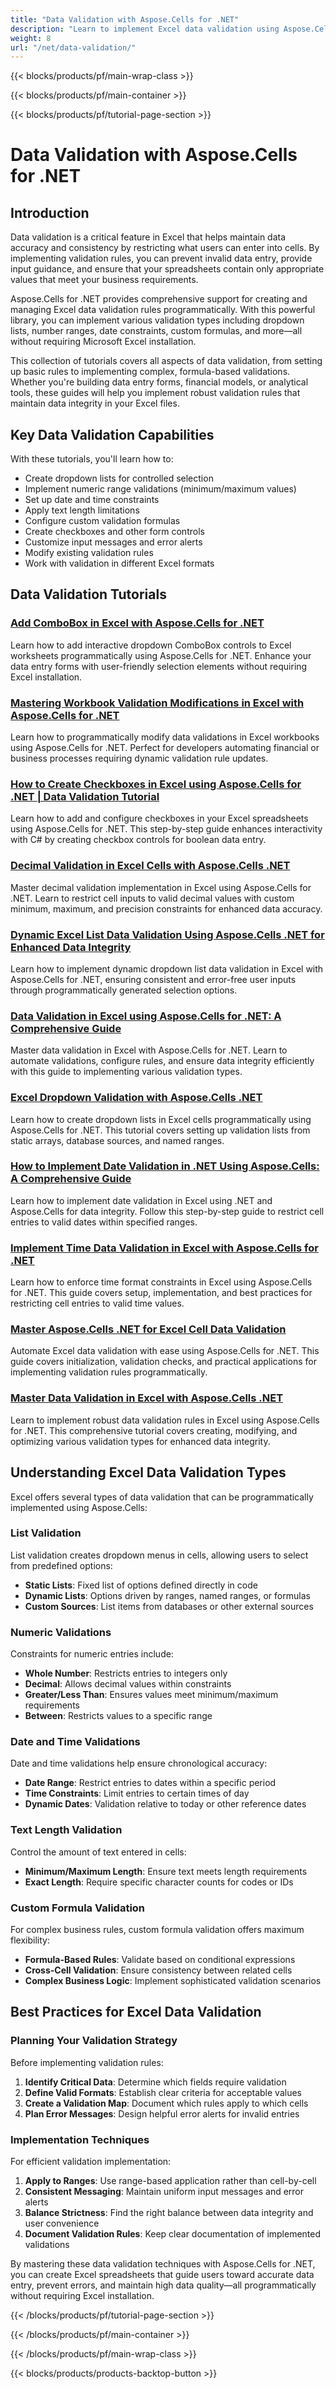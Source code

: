 ```yaml
---
title: "Data Validation with Aspose.Cells for .NET"
description: "Learn to implement Excel data validation using Aspose.Cells for .NET with tutorials covering validation rules, dropdown lists, date/time constraints, and error alerts."
weight: 8
url: "/net/data-validation/"
---
```


{{< blocks/products/pf/main-wrap-class >}}

{{< blocks/products/pf/main-container >}}

{{< blocks/products/pf/tutorial-page-section >}}


# Data Validation with Aspose.Cells for .NET

## Introduction

Data validation is a critical feature in Excel that helps maintain data accuracy and consistency by restricting what users can enter into cells. By implementing validation rules, you can prevent invalid data entry, provide input guidance, and ensure that your spreadsheets contain only appropriate values that meet your business requirements.

Aspose.Cells for .NET provides comprehensive support for creating and managing Excel data validation rules programmatically. With this powerful library, you can implement various validation types including dropdown lists, number ranges, date constraints, custom formulas, and more—all without requiring Microsoft Excel installation.

This collection of tutorials covers all aspects of data validation, from setting up basic rules to implementing complex, formula-based validations. Whether you're building data entry forms, financial models, or analytical tools, these guides will help you implement robust validation rules that maintain data integrity in your Excel files.

## Key Data Validation Capabilities

With these tutorials, you'll learn how to:

- Create dropdown lists for controlled selection
- Implement numeric range validations (minimum/maximum values)
- Set up date and time constraints
- Apply text length limitations
- Configure custom validation formulas
- Create checkboxes and other form controls
- Customize input messages and error alerts
- Modify existing validation rules
- Work with validation in different Excel formats

## Data Validation Tutorials

### [Add ComboBox in Excel with Aspose.Cells for .NET](./add-combobox-excel-aspose-cells-net)
Learn how to add interactive dropdown ComboBox controls to Excel worksheets programmatically using Aspose.Cells for .NET. Enhance your data entry forms with user-friendly selection elements without requiring Excel installation.

### [Mastering Workbook Validation Modifications in Excel with Aspose.Cells for .NET](./aspose-cells-net-workbook-validation-modifications)
Learn how to programmatically modify data validations in Excel workbooks using Aspose.Cells for .NET. Perfect for developers automating financial or business processes requiring dynamic validation rule updates.

### [How to Create Checkboxes in Excel using Aspose.Cells for .NET | Data Validation Tutorial](./create-checkboxes-net-excel-aspose-cells)
Learn how to add and configure checkboxes in your Excel spreadsheets using Aspose.Cells for .NET. This step-by-step guide enhances interactivity with C# by creating checkbox controls for boolean data entry.

### [Decimal Validation in Excel Cells with Aspose.Cells .NET](./decimal-validation-excel-aspose-cells-net)
Master decimal validation implementation in Excel using Aspose.Cells for .NET. Learn to restrict cell inputs to valid decimal values with custom minimum, maximum, and precision constraints for enhanced data accuracy.

### [Dynamic Excel List Data Validation Using Aspose.Cells .NET for Enhanced Data Integrity](./dynamic-excel-data-validation-aspose-cells-net)
Learn how to implement dynamic dropdown list data validation in Excel with Aspose.Cells for .NET, ensuring consistent and error-free user inputs through programmatically generated selection options.

### [Data Validation in Excel using Aspose.Cells for .NET&#58; A Comprehensive Guide](./excel-data-validation-aspose-cells-dotnet)
Master data validation in Excel with Aspose.Cells for .NET. Learn to automate validations, configure rules, and ensure data integrity efficiently with this guide to implementing various validation types.

### [Excel Dropdown Validation with Aspose.Cells .NET](./excel-dropdown-validation-aspose-cells-net)
Learn how to create dropdown lists in Excel cells programmatically using Aspose.Cells for .NET. This tutorial covers setting up validation lists from static arrays, database sources, and named ranges.

### [How to Implement Date Validation in .NET Using Aspose.Cells&#58; A Comprehensive Guide](./implement-date-validation-net-aspose-cells)
Learn how to implement date validation in Excel using .NET and Aspose.Cells for data integrity. Follow this step-by-step guide to restrict cell entries to valid dates within specified ranges.

### [Implement Time Data Validation in Excel with Aspose.Cells for .NET](./implement-time-data-validation-aspose-cells-net)
Learn how to enforce time format constraints in Excel using Aspose.Cells for .NET. This guide covers setup, implementation, and best practices for restricting cell entries to valid time values.

### [Master Aspose.Cells .NET for Excel Cell Data Validation](./master-aspose-cells-net-excel-cell-validation)
Automate Excel data validation with ease using Aspose.Cells for .NET. This guide covers initialization, validation checks, and practical applications for implementing validation rules programmatically.

### [Master Data Validation in Excel with Aspose.Cells .NET](./mastering-data-validation-excel-aspose-cells-net)
Learn to implement robust data validation rules in Excel using Aspose.Cells for .NET. This comprehensive tutorial covers creating, modifying, and optimizing various validation types for enhanced data integrity.

## Understanding Excel Data Validation Types

Excel offers several types of data validation that can be programmatically implemented using Aspose.Cells:

### List Validation

List validation creates dropdown menus in cells, allowing users to select from predefined options:

- **Static Lists**: Fixed list of options defined directly in code
- **Dynamic Lists**: Options driven by ranges, named ranges, or formulas
- **Custom Sources**: List items from databases or other external sources

### Numeric Validations

Constraints for numeric entries include:

- **Whole Number**: Restricts entries to integers only
- **Decimal**: Allows decimal values within constraints
- **Greater/Less Than**: Ensures values meet minimum/maximum requirements
- **Between**: Restricts values to a specific range

### Date and Time Validations

Date and time validations help ensure chronological accuracy:

- **Date Range**: Restrict entries to dates within a specific period
- **Time Constraints**: Limit entries to certain times of day
- **Dynamic Dates**: Validation relative to today or other reference dates

### Text Length Validation

Control the amount of text entered in cells:

- **Minimum/Maximum Length**: Ensure text meets length requirements
- **Exact Length**: Require specific character counts for codes or IDs

### Custom Formula Validation

For complex business rules, custom formula validation offers maximum flexibility:

- **Formula-Based Rules**: Validate based on conditional expressions
- **Cross-Cell Validation**: Ensure consistency between related cells
- **Complex Business Logic**: Implement sophisticated validation scenarios

## Best Practices for Excel Data Validation

### Planning Your Validation Strategy

Before implementing validation rules:

1. **Identify Critical Data**: Determine which fields require validation
2. **Define Valid Formats**: Establish clear criteria for acceptable values
3. **Create a Validation Map**: Document which rules apply to which cells
4. **Plan Error Messages**: Design helpful error alerts for invalid entries

### Implementation Techniques

For efficient validation implementation:

1. **Apply to Ranges**: Use range-based application rather than cell-by-cell
2. **Consistent Messaging**: Maintain uniform input messages and error alerts
3. **Balance Strictness**: Find the right balance between data integrity and user convenience
4. **Document Validation Rules**: Keep clear documentation of implemented validations

By mastering these data validation techniques with Aspose.Cells for .NET, you can create Excel spreadsheets that guide users toward accurate data entry, prevent errors, and maintain high data quality—all programmatically without requiring Excel installation.

{{< /blocks/products/pf/tutorial-page-section >}}

{{< /blocks/products/pf/main-container >}}

{{< /blocks/products/pf/main-wrap-class >}}

{{< blocks/products/products-backtop-button >}}